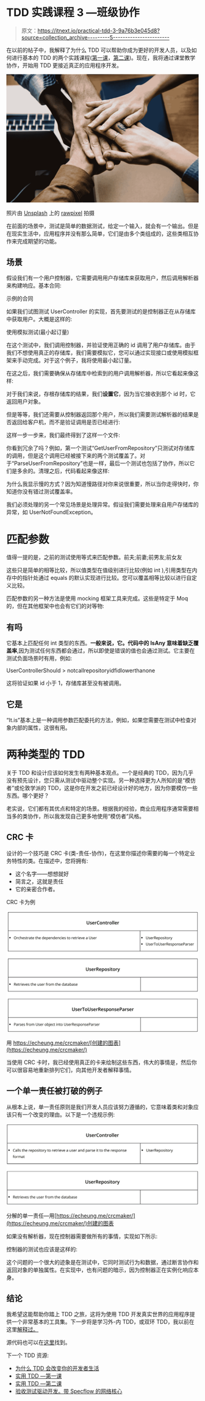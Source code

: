 # TDD 实践课程 3 —班级协作

> 原文：<https://itnext.io/practical-tdd-3-9a76b3e045d8?source=collection_archive---------5----------------------->

在以前的帖子中，我解释了为什么 TDD 可以帮助你成为更好的开发人员，以及如何进行基本的 TDD 的两个实践课程([第一课](https://medium.com/@raphaelyoshiga/practical-tdd-first-lesson-1c689fffe4ec)，[第二课](https://medium.com/@raphaelyoshiga/practical-tdd-lesson-2-d9d48283b0c4))。现在，我将通过课堂教学协作，开始用 TDD 更接近真正的应用程序开发。

![](img/1e2f96fd854bcbd4136e6c2f85bc4c8b.png)

照片由 [Unsplash](https://unsplash.com/search/photos/collaboration-drawing?utm_source=unsplash&utm_medium=referral&utm_content=creditCopyText) 上的 [rawpixel](https://unsplash.com/photos/IJFnMSGY_bM?utm_source=unsplash&utm_medium=referral&utm_content=creditCopyText) 拍摄

在前面的场景中，测试是简单的数据测试，给定一个输入，就会有一个输出。但是在现实生活中，应用程序并没有那么简单，它们是由多个类组成的，这些类相互协作来完成期望的功能。

## 场景

假设我们有一个用户控制器，它需要调用用户存储库来获取用户，然后调用解析器来构建响应。基本合同:

示例的合同

如果我们试图测试 UserController 的实现，首先要测试的是控制器正在从存储库中获取用户。大概是这样的:

使用模拟测试(最小起订量)

在这个测试中，我们调用控制器，并验证使用正确的 id 调用了用户存储库。由于我们不想使用真正的存储库，我们需要模拟它，您可以通过实现接口或使用模拟框架来手动完成。对于这个例子，我将使用最小起订量。

在这之后，我们需要确保从存储库中检索到的用户调用解析器，所以它看起来像这样:

对于我们来说，存根存储库的结果，我们**设置它**，因为当它接收到那个 id 时，它返回用户对象。

但是等等，我们还需要从控制器返回那个用户，所以我们需要测试解析器的结果是否返回给客户机，而不是验证调用是否已经进行:

这样一步一步来，我们最终得到了这样一个文件:

你看到冗余了吗？例如，第一个测试“GetUserFromRepository”只测试对存储库的调用，但是这个调用已经被接下来的两个测试覆盖了。对于“ParseUserFromRepository”也是一样，最后一个测试也包括了协作，所以它们是多余的。清理之后，代码看起来像这样:

为什么我显示慢的方式？因为知道慢路径对你来说很重要，所以当你走得快时，你知道你没有错过测试覆盖率。

我们必须处理的另一个常见场景是处理异常。假设我们需要处理来自用户存储库的异常，如 UserNotFoundException。

# 匹配参数

值得一提的是，之前的测试使用等式来匹配参数。前夫;前妻;前男友;前女友

这些只是简单的相等比较，所以值类型在值级别进行比较(例如 int ),引用类型在内存中的指针处通过 equals 的默认实现进行比较。您可以覆盖相等比较以进行自定义比较。

匹配参数的另一种方法是使用 mocking 框架工具来完成。这些是特定于 Moq 的，但在其他框架中也会有它们的对等物:

## 有吗

它基本上匹配任何 int 类型的东西。**一般来说，它。代码中的 IsAny 意味着缺乏覆盖率**,因为测试任何东西都会通过，所以即使是错误的值也会通过测试。它主要在测试负面场景时有用，例如:

UserControllerShould > notcallrepositoryidfidlowerthanone

这将验证如果 id 小于 1，存储库甚至没有被调用。

## 它是

“It.is”基本上是一种调用参数匹配委托的方法，例如，如果您需要在测试中检查对象内部的属性，这很有用。

# 两种类型的 TDD

关于 TDD 和设计应该如何发生有两种基本观点。一个是经典的 TDD，因为几乎没有预先设计，您只需从测试中驱动整个实现。另一种选择更为人所知的是“模仿者”或伦敦学派的 TDD，这是你在开发之前已经设计好的地方，因为你要模仿一些东西。哪个更好？

老实说，它们都有其优点和特定的场景。根据我的经验，商业应用程序通常需要相当多的类协作，所以我发现自己更多地使用“模仿者”风格。

## CRC 卡

设计的一个技巧是 CRC 卡(类-责任-协作)，在这里你描述你需要的每一个特定业务特性的类。在描述中，您将拥有:

*   这个名字——想想就好
*   简言之，这就是责任
*   它的亲密合作者。

CRC 卡为例

![](img/ad3b5955290c8ea670249bb44192d55c.png)

用 https://echeung.me/crcmaker/[创建的图表](https://echeung.me/crcmaker/)

当使用 CRC 卡时，我已经使用真正的卡来绘制这些东西，伟大的事情是，然后你可以很容易地重新排列它们，向其他开发者解释事情。

## 一个单一责任被打破的例子

从根本上说，单一责任原则是我们开发人员应该努力遵循的，它意味着类和对象应该只有一个改变的理由。以下是一个违规示例:

![](img/4eec177398bfbbdbf4c835eac2cb67d6.png)

分解的单一责任—用[https://echeung.me/crcmaker/](https://echeung.me/crcmaker/)创建的图表

如果没有解析器，现在控制器需要做所有的事情，实现如下所示:

控制器的测试也应该是这样的:

这个问题的一个很大的迹象是在测试中，它同时测试行为和数据，通过断言协作和返回对象的单独属性。在实现中，也有问题的暗示，因为控制器正在实例化响应本身。

## 结论

我希望这能帮助你踏上 TDD 之旅，这将为使用 TDD 开发真实世界的应用程序提供一个非常基本的工具集。下一步将是学习外-内 TDD，或双环 TDD，我以前在这里[解释过。](https://medium.com/asos-techblog/atdd-acceptance-test-driven-development-at-asos-81577568e4f2)

源代码也可以在[这里](https://github.com/RaphaelYoshiga/TDD)找到。

下一个 TDD 资源:

*   [为什么 TDD 会改变你的开发者生活](https://medium.com/@raphaelyoshiga/why-tdd-will-change-your-developer-life-b0bf234e15ac)
*   [实用 TDD —第一课](https://medium.com/@raphaelyoshiga/practical-tdd-first-lesson-1c689fffe4ec)
*   [实用 TDD —第二课](https://medium.com/@raphaelyoshiga/practical-tdd-lesson-2-d9d48283b0c4)
*   [验收测试驱动开发。带 Specflow 的网络核心](/acceptance-test-driven-development-in-net-core-with-specflow-dcb17fb7a893)